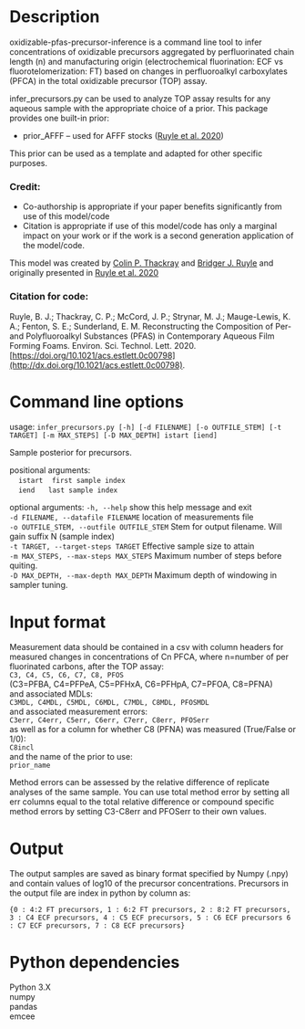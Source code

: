 # Description
oxidizable-pfas-precursor-inference is a command line tool to infer concentrations of oxidizable
precursors aggregated by perfluorinated chain length (n) and manufacturing
origin (electrochemical fluorination: ECF vs fluorotelomerization: FT) based
on changes in perfluoroalkyl carboxylates (PFCA) in the total oxidizable
precursor (TOP) assay.

infer_precursors.py can be used to analyze TOP assay results for any aqueous
sample with the appropriate choice of a prior. This package
provides one built-in prior:
  * prior_AFFF – used for AFFF stocks ([Ruyle et al. 2020](http://dx.doi.org/10.1021/acs.estlett.0c00798))  

This prior can be used as a template and adapted for other specific purposes.

### Credit:
  * Co-authorship is appropriate if your paper benefits significantly from use
  of this model/code  
  * Citation is appropriate if use of this model/code has only a marginal impact
  on your work or if the work is a second generation application of the model/code.

This model was created by
[Colin P. Thackray](https://scholar.harvard.edu/thackray/about) and
[Bridger J. Ruyle](https://scholar.harvard.edu/ruyle) and originally
presented in [Ruyle et al. 2020](http://dx.doi.org/10.1021/acs.estlett.0c00798)

### Citation for code:

Ruyle, B. J.; Thackray, C. P.; McCord, J. P.; Strynar, M. J.; Mauge-Lewis, K. A.; Fenton, S. E.; Sunderland, E. M. Reconstructing the Composition of Per- and Polyfluoroalkyl Substances (PFAS) in Contemporary Aqueous Film Forming Foams. Environ. Sci. Technol. Lett. 2020. [https://doi.org/10.1021/acs.estlett.0c00798](http://dx.doi.org/10.1021/acs.estlett.0c00798).

# Command line options
usage: `infer_precursors.py [-h] [-d FILENAME] [-o OUTFILE_STEM] [-t TARGET] [-m MAX_STEPS] [-D MAX_DEPTH] istart [iend]`

Sample posterior for precursors.

positional arguments:  
&nbsp;&nbsp;&nbsp;&nbsp;`istart`&nbsp;&nbsp;&nbsp;&nbsp;`first sample index`  
&nbsp;&nbsp;&nbsp;&nbsp;`iend`&nbsp;&nbsp;&nbsp;&nbsp;&nbsp;&nbsp;`last sample index`

optional arguments:
  `-h, --help`            show this help message and exit  
  `-d FILENAME, --datafile FILENAME`
                        location of measurements file  
  `-o OUTFILE_STEM, --outfile OUTFILE_STEM`
                        Stem for output filename. Will gain suffix N (sample index)  
  `-t TARGET, --target-steps TARGET`
                        Effective sample size to attain  
  `-m MAX_STEPS, --max-steps MAX_STEPS`
                        Maximum number of steps before quiting.  
  `-D MAX_DEPTH, --max-depth MAX_DEPTH`
                        Maximum depth of windowing in sampler tuning.  

# Input format
Measurement data should be contained in a csv with column headers for measured changes in concentrations of Cn PFCA, where n=number of per fluorinated carbons, after the TOP assay:  
`C3, C4, C5, C6, C7, C8, PFOS`  
(C3=PFBA, C4=PFPeA, C5=PFHxA, C6=PFHpA, C7=PFOA, C8=PFNA)  
and associated MDLs:  
`C3MDL, C4MDL, C5MDL, C6MDL, C7MDL, C8MDL, PFOSMDL`  
and associated measurement errors:  
`C3err, C4err, C5err, C6err, C7err, C8err, PFOSerr`  
as well as for a column for whether C8 (PFNA) was measured (True/False or 1/0):  
`C8incl`  
and the name of the prior to use:  
`prior_name`  

Method errors can be assessed by the relative difference of replicate analyses
of the same sample. You can use total method error by setting all err columns
equal to the total relative difference or compound specific method errors by
setting C3-C8err and PFOSerr to their own values.

# Output
The output samples are saved as binary format specified by Numpy (.npy)
and contain values of log10 of the precursor concentrations. Precursors in the
output file are index in python by column as:

`{0 : 4:2 FT precursors, 1 : 6:2 FT precursors, 2 : 8:2 FT precursors,
  3 : C4 ECF precursors, 4 : C5 ECF precursors, 5 : C6 ECF precursors
  6 : C7 ECF precursors, 7 : C8 ECF precursors}`

# Python dependencies
Python 3.X  
numpy  
pandas  
emcee  

